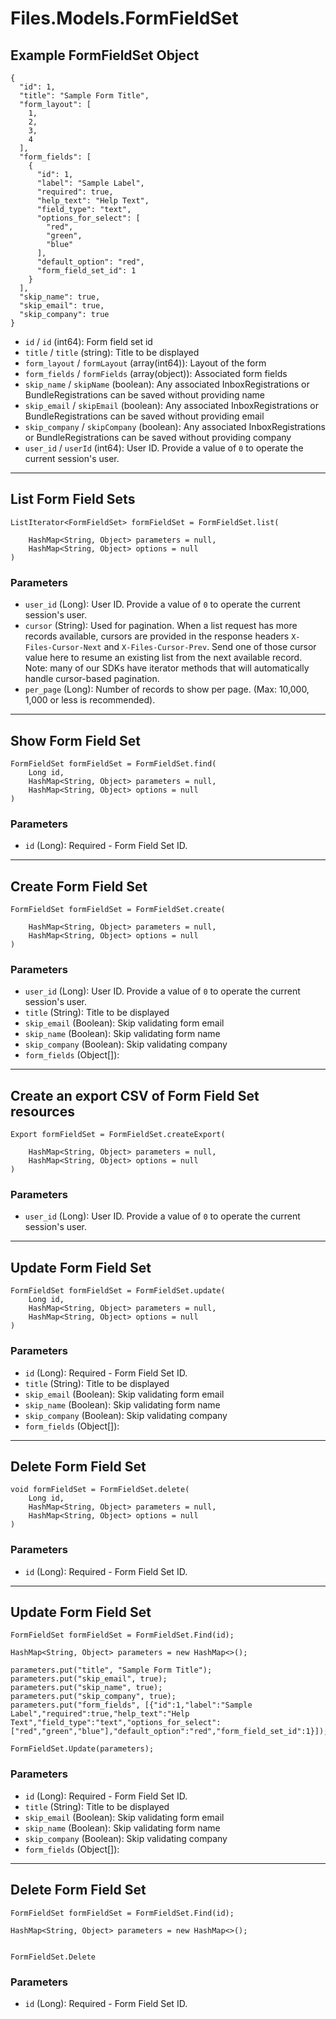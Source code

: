 # Files.Models.FormFieldSet

## Example FormFieldSet Object

```
{
  "id": 1,
  "title": "Sample Form Title",
  "form_layout": [
    1,
    2,
    3,
    4
  ],
  "form_fields": [
    {
      "id": 1,
      "label": "Sample Label",
      "required": true,
      "help_text": "Help Text",
      "field_type": "text",
      "options_for_select": [
        "red",
        "green",
        "blue"
      ],
      "default_option": "red",
      "form_field_set_id": 1
    }
  ],
  "skip_name": true,
  "skip_email": true,
  "skip_company": true
}
```

* `id` / `id`  (int64): Form field set id
* `title` / `title`  (string): Title to be displayed
* `form_layout` / `formLayout`  (array(int64)): Layout of the form
* `form_fields` / `formFields`  (array(object)): Associated form fields
* `skip_name` / `skipName`  (boolean): Any associated InboxRegistrations or BundleRegistrations can be saved without providing name
* `skip_email` / `skipEmail`  (boolean): Any associated InboxRegistrations or BundleRegistrations can be saved without providing email
* `skip_company` / `skipCompany`  (boolean): Any associated InboxRegistrations or BundleRegistrations can be saved without providing company
* `user_id` / `userId`  (int64): User ID.  Provide a value of `0` to operate the current session's user.


---

## List Form Field Sets

```
ListIterator<FormFieldSet> formFieldSet = FormFieldSet.list(
    
    HashMap<String, Object> parameters = null,
    HashMap<String, Object> options = null
)
```

### Parameters

* `user_id` (Long): User ID.  Provide a value of `0` to operate the current session's user.
* `cursor` (String): Used for pagination.  When a list request has more records available, cursors are provided in the response headers `X-Files-Cursor-Next` and `X-Files-Cursor-Prev`.  Send one of those cursor value here to resume an existing list from the next available record.  Note: many of our SDKs have iterator methods that will automatically handle cursor-based pagination.
* `per_page` (Long): Number of records to show per page.  (Max: 10,000, 1,000 or less is recommended).


---

## Show Form Field Set

```
FormFieldSet formFieldSet = FormFieldSet.find(
    Long id, 
    HashMap<String, Object> parameters = null,
    HashMap<String, Object> options = null
)
```

### Parameters

* `id` (Long): Required - Form Field Set ID.


---

## Create Form Field Set

```
FormFieldSet formFieldSet = FormFieldSet.create(
    
    HashMap<String, Object> parameters = null,
    HashMap<String, Object> options = null
)
```

### Parameters

* `user_id` (Long): User ID.  Provide a value of `0` to operate the current session's user.
* `title` (String): Title to be displayed
* `skip_email` (Boolean): Skip validating form email
* `skip_name` (Boolean): Skip validating form name
* `skip_company` (Boolean): Skip validating company
* `form_fields` (Object[]): 


---

## Create an export CSV of Form Field Set resources

```
Export formFieldSet = FormFieldSet.createExport(
    
    HashMap<String, Object> parameters = null,
    HashMap<String, Object> options = null
)
```

### Parameters

* `user_id` (Long): User ID.  Provide a value of `0` to operate the current session's user.


---

## Update Form Field Set

```
FormFieldSet formFieldSet = FormFieldSet.update(
    Long id, 
    HashMap<String, Object> parameters = null,
    HashMap<String, Object> options = null
)
```

### Parameters

* `id` (Long): Required - Form Field Set ID.
* `title` (String): Title to be displayed
* `skip_email` (Boolean): Skip validating form email
* `skip_name` (Boolean): Skip validating form name
* `skip_company` (Boolean): Skip validating company
* `form_fields` (Object[]): 


---

## Delete Form Field Set

```
void formFieldSet = FormFieldSet.delete(
    Long id, 
    HashMap<String, Object> parameters = null,
    HashMap<String, Object> options = null
)
```

### Parameters

* `id` (Long): Required - Form Field Set ID.


---

## Update Form Field Set

```
FormFieldSet formFieldSet = FormFieldSet.Find(id);

HashMap<String, Object> parameters = new HashMap<>();

parameters.put("title", "Sample Form Title");
parameters.put("skip_email", true);
parameters.put("skip_name", true);
parameters.put("skip_company", true);
parameters.put("form_fields", [{"id":1,"label":"Sample Label","required":true,"help_text":"Help Text","field_type":"text","options_for_select":["red","green","blue"],"default_option":"red","form_field_set_id":1}]);

FormFieldSet.Update(parameters);
```

### Parameters

* `id` (Long): Required - Form Field Set ID.
* `title` (String): Title to be displayed
* `skip_email` (Boolean): Skip validating form email
* `skip_name` (Boolean): Skip validating form name
* `skip_company` (Boolean): Skip validating company
* `form_fields` (Object[]): 


---

## Delete Form Field Set

```
FormFieldSet formFieldSet = FormFieldSet.Find(id);

HashMap<String, Object> parameters = new HashMap<>();


FormFieldSet.Delete
```

### Parameters

* `id` (Long): Required - Form Field Set ID.
